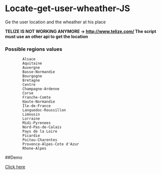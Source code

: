 # Locate-get-user-wheather-JS 
Ge the user location and the wheather at his place

**TELIZE IS NOT WORKING ANYMORE -> http://www.telize.com/ The script must use an other api to get the location**

### Possible regions values
```
        Alsace
        Aquitaine
        Auvergne
        Basse-Normandie
        Bourgogne
        Bretagne
        Centre
        Champagne-Ardenne
        Corse
        Franche-Comte
        Haute-Normandie
        Île-de-France
        Languedoc-Roussillon
        Limousin
        Lorraine
        Midi-Pyrenees
        Nord-Pas-de-Calais
        Pays de la Loire
        Picardie
        Poitou-Charentes
        Provence-Alpes-Cote d'Azur
        Rhone-Alpes
```

##Demo

[Click here](http://htmlpreview.github.io/?https://github.com/Antoinebr/Locate-get-user-wheather-JS/blob/master/index.html)


